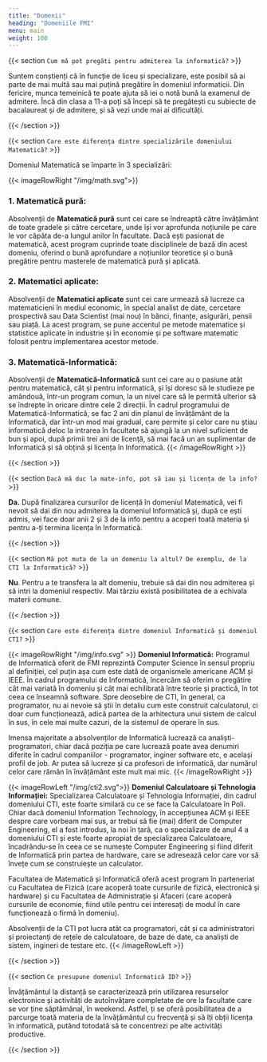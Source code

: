 ```yaml
---
title: "Domenii"
heading: "Domeniile FMI"
menu: main
weight: 100
---
```


{{< section `Cum mă pot pregăti pentru admiterea la informatică?` >}}

Suntem conștienți că în funcție de liceu și specializare, este posibil să ai parte de mai multă sau mai puțină pregătire în domeniul informaticii. Din fericire, munca temeinică te poate ajuta să iei o notă bună la examenul de admitere. Încă din clasa a 11-a poți să începi să te pregătești cu subiecte de bacalaureat și de admitere, și să vezi unde mai ai dificultăți.

{{< /section >}}


{{< section `Care este diferența dintre specializările domeniului Matematică?` >}}

Domeniul Matematică se împarte în 3 specializări:

{{< imageRowRight "/img/math.svg">}}
### 1. Matematică pură: 
Absolvenții de **Matematică pură** sunt cei care se îndreaptă către învățământ de toate gradele și către cercetare, unde își vor aprofunda noțiunile pe care le vor căpăta de-a lungul anilor în facultate. Dacă ești pasionat de matematică, acest program cuprinde toate disciplinele de bază din  acest domeniu, oferind o bună aprofundare a noțiunilor teoretice și o bună pregătire pentru masterele de matematică pură și aplicată.

### 2. Matematici aplicate:
Absolvenții de **Matematici aplicate** sunt cei care urmează să lucreze ca matematicieni în mediul economic, în special analist de date, cercetare prospectivă sau Data Scientist (mai nou) în bănci, finanțe, asigurări, pensii sau piață. La acest program, se pune accentul pe metode matematice și statistice aplicate în industrie și în economie și pe software matematic folosit pentru implementarea acestor metode.

### 3. Matematică-Informatică:
Absolvenții de **Matematică-Informatică** sunt cei care au o pasiune atât pentru matematică, cât și pentru informatică, și își doresc să le studieze pe amândouă, într-un program comun, la un nivel care să le permită ulterior să se îndrepte în oricare dintre cele 2 direcții. În cadrul programului de Matematică-Informatică, se fac 2 ani din planul de învățământ de la Informatică, dar într-un mod mai gradual, care permite și celor care nu știau informatică deloc la intrarea în facultate să ajungă la un nivel suficient de bun și apoi, după primii trei ani de licență, să mai facă un an suplimentar de Informatică și să obțină și licența în Informatică.
{{< /imageRowRight >}}

{{< /section >}}


{{< section `Dacă mă duc la mate-info, pot să iau și licența de la info?` >}}

**Da.** După finalizarea cursurilor de licență în domeniul Matematică, vei fi nevoit să dai din nou admiterea la domeniul Informatică și, după ce ești admis, vei face doar anii 2 și 3 de la info pentru a acoperi toată materia și pentru a-ți termina licența în Informatică.

{{< /section >}}


{{< section `Mă pot muta de la un domeniu la altul? De exemplu, de la CTI la Informatică?` >}}

**Nu**. Pentru a te transfera la alt domeniu, trebuie să dai din nou admiterea și să intri la domeniul respectiv. Mai târziu există posibilitatea de a echivala materii comune.

{{< /section >}}


{{< section `Care este diferența dintre domeniul Informatică și domeniul CTI?` >}}

{{< imageRowRight "/img/info.svg" >}}
**Domeniul Informatică:**  Programul de Informatică oferit de FMI reprezintă Computer Science în sensul propriu al definiției, cel puțin așa cum este dată de organismele americane ACM și IEEE. În cadrul programului de Informatică, încercăm să oferim o pregătire cât mai variată în domeniu și cât mai echilibrată între teorie și practică, în tot ceea ce înseamnă software. Spre deosebire de CTI, în general, ca programator, nu ai nevoie să știi în detaliu cum este construit calculatorul, ci doar cum funcționează, adică partea de la arhitectura unui sistem de calcul în sus, în cele mai multe cazuri, de la sistemul de operare în sus. 

Imensa majoritate a absolvenților de Informatică lucrează ca analiști-programatori, chiar dacă poziția pe care lucrează poate avea denumiri diferite în cadrul companiilor - programator, inginer software etc, e același profil de job. Ar putea să lucreze și ca profesori de informatică, dar numărul celor care rămân în învățământ este mult mai mic. 
{{< /imageRowRight >}}

{{< imageRowLeft "/img/cti2.svg">}}
**Domeniul Calculatoare și Tehnologia Informației:**
Specializarea Calculatoare și Tehnologia Informației, din cadrul domeniului CTI, este foarte similară cu ce se face la Calculatoare în Poli. Chiar dacă domeniul Information Technology, în accepțiunea ACM și IEEE despre care vorbeam mai sus, ar trebui să fie (mai) diferit de Computer Engineering, el a fost introdus, la noi în țară, ca o specializare de anul 4 a domeniului CTI și este foarte apropiat de specializarea Calculatoare, încadrându-se în ceea ce se numește Computer Engineering și fiind diferit de Informatică prin partea de hardware, care se adresează celor care vor să învețe cum se construiește un calculator. 

Facultatea de Matematică și Informatică oferă acest program în parteneriat cu Facultatea de Fizică (care acoperă toate cursurile de fizică, electronică și hardware) și cu Facultatea de Administrație și Afaceri (care acoperă cursurile de economie, fiind utile pentru cei interesați de modul în care funcționează o firmă în domeniu).

Absolvenții de la CTI pot lucra atât ca programatori, cât și ca administratori și proiectanți de rețele de calculatoare, de baze de date, ca analiști de sistem, ingineri de testare etc.
{{< /imageRowLeft >}}

{{< /section >}}


{{< section `Ce presupune domeniul Informatică ID?` >}}

Învățământul la distanță se caracterizează prin utilizarea resurselor electronice și activități de autoînvățare completate de ore la facultate care se vor ține săptămânal, în weekend. Astfel, ți se oferă posibilitatea de a parcurge toată materia de la învățământul cu frecvență și să îți obții licența în informatică, putând totodată să te concentrezi pe alte activități productive.

{{< /section >}}

